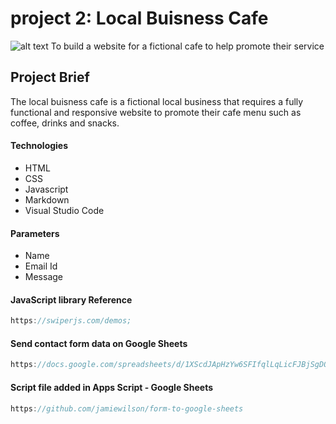 # project 2: Local Buisness Cafe

![alt text](image.png)
To build a website for a fictional cafe to help promote their service

## Project Brief
The local buisness cafe is a fictional local business that requires a fully functional and responsive website to promote their cafe menu such as coffee, drinks and snacks.

#### Technologies
- HTML
- CSS
- Javascript
- Markdown
- Visual Studio Code

#### Parameters 
- Name
- Email Id
- Message


#### JavaScript library Reference
`````javascript
https://swiperjs.com/demos;
`````

#### Send contact form data on Google Sheets
`````javascript
https://docs.google.com/spreadsheets/d/1XScdJApHzYw6SFIfqlLqLicFJBjSgDQQmCNSS8sNUJQ/edit?gid=1134068587#gid=1134068587;
`````

#### Script file added in Apps Script - Google Sheets
`````javascript
https://github.com/jamiewilson/form-to-google-sheets
`````
